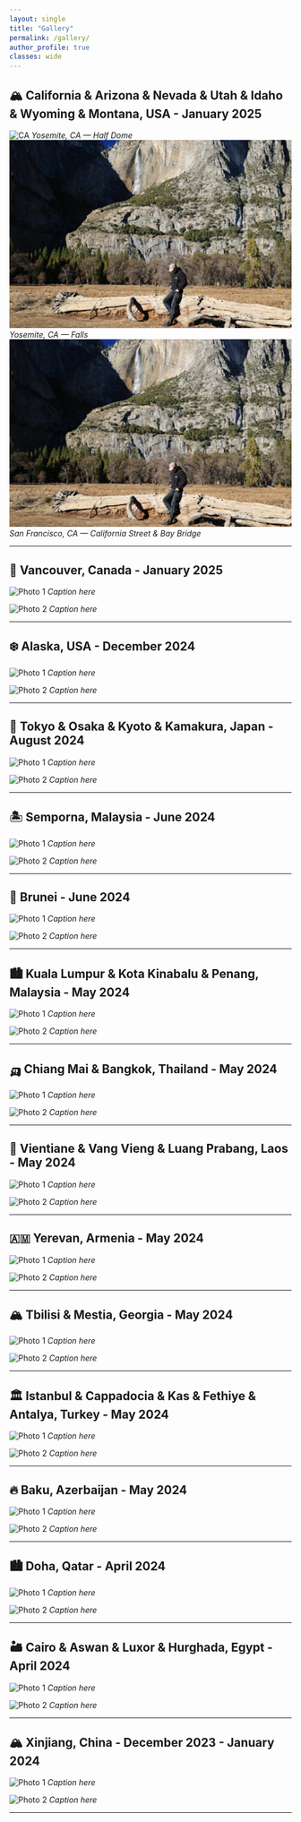 ```yaml
---
layout: single
title: "Gallery"
permalink: /gallery/
author_profile: true
classes: wide
---
```

## 🏔️ California & Arizona & Nevada & Utah & Idaho & Wyoming & Montana, USA - January 2025

![CA](/images/gallery/jan2025us/4B4A2030.jpg)
*Yosemite, CA — Half Dome*
![CA](/images/gallery/jan2025us/4B4A2156.JPG)
*Yosemite, CA — Falls*
![CA](/images/gallery/jan2025us/4B4A2156.JPG)
*San Francisco, CA — California Street & Bay Bridge*






---

## 🍁 Vancouver, Canada - January 2025

![Photo 1](/assets/images/gallery/2025-01-vancouver/photo1.jpg)
*Caption here*

![Photo 2](/assets/images/gallery/2025-01-vancouver/photo2.jpg)
*Caption here*

---

## ❄️ Alaska, USA - December 2024

![Photo 1](/assets/images/gallery/2024-12-alaska/photo1.jpg)
*Caption here*

![Photo 2](/assets/images/gallery/2024-12-alaska/photo2.jpg)
*Caption here*

---

## 🗾 Tokyo & Osaka & Kyoto & Kamakura, Japan - August 2024

![Photo 1](/assets/images/gallery/2024-08-japan/photo1.jpg)
*Caption here*

![Photo 2](/assets/images/gallery/2024-08-japan/photo2.jpg)
*Caption here*

---

## 🏝️ Semporna, Malaysia - June 2024

![Photo 1](/assets/images/gallery/2024-06-semporna/photo1.jpg)
*Caption here*

![Photo 2](/assets/images/gallery/2024-06-semporna/photo2.jpg)
*Caption here*

---

## 🕌 Brunei - June 2024

![Photo 1](/assets/images/gallery/2024-06-brunei/photo1.jpg)
*Caption here*

![Photo 2](/assets/images/gallery/2024-06-brunei/photo2.jpg)
*Caption here*

---

## 🏙️ Kuala Lumpur & Kota Kinabalu & Penang, Malaysia - May 2024

![Photo 1](/assets/images/gallery/2024-05-malaysia/photo1.jpg)
*Caption here*

![Photo 2](/assets/images/gallery/2024-05-malaysia/photo2.jpg)
*Caption here*

---

## 🛺 Chiang Mai & Bangkok, Thailand - May 2024

![Photo 1](/assets/images/gallery/2024-05-thailand/photo1.jpg)
*Caption here*

![Photo 2](/assets/images/gallery/2024-05-thailand/photo2.jpg)
*Caption here*

---

## 🐘 Vientiane & Vang Vieng & Luang Prabang, Laos - May 2024

![Photo 1](/assets/images/gallery/2024-05-laos/photo1.jpg)
*Caption here*

![Photo 2](/assets/images/gallery/2024-05-laos/photo2.jpg)
*Caption here*

---

## 🇦🇲 Yerevan, Armenia - May 2024

![Photo 1](/assets/images/gallery/2024-05-armenia/photo1.jpg)
*Caption here*

![Photo 2](/assets/images/gallery/2024-05-armenia/photo2.jpg)
*Caption here*

---

## 🏔️ Tbilisi & Mestia, Georgia - May 2024

![Photo 1](/assets/images/gallery/2024-05-georgia/photo1.jpg)
*Caption here*

![Photo 2](/assets/images/gallery/2024-05-georgia/photo2.jpg)
*Caption here*

---

## 🏛️ Istanbul & Cappadocia & Kas & Fethiye & Antalya, Turkey - May 2024

![Photo 1](/assets/images/gallery/2024-05-turkey/photo1.jpg)
*Caption here*

![Photo 2](/assets/images/gallery/2024-05-turkey/photo2.jpg)
*Caption here*

---

## 🔥 Baku, Azerbaijan - May 2024

![Photo 1](/assets/images/gallery/2024-05-azerbaijan/photo1.jpg)
*Caption here*

![Photo 2](/assets/images/gallery/2024-05-azerbaijan/photo2.jpg)
*Caption here*

---

## 🏙️ Doha, Qatar - April 2024

![Photo 1](/assets/images/gallery/2024-04-qatar/photo1.jpg)
*Caption here*

![Photo 2](/assets/images/gallery/2024-04-qatar/photo2.jpg)
*Caption here*

---

## 🏜️ Cairo & Aswan & Luxor & Hurghada, Egypt - April 2024

![Photo 1](/assets/images/gallery/2024-04-egypt/photo1.jpg)
*Caption here*

![Photo 2](/assets/images/gallery/2024-04-egypt/photo2.jpg)
*Caption here*

---

## 🏔️ Xinjiang, China - December 2023 - January 2024

![Photo 1](/assets/images/gallery/2023-12-xinjiang/photo1.jpg)
*Caption here*

![Photo 2](/assets/images/gallery/2023-12-xinjiang/photo2.jpg)
*Caption here*

---
